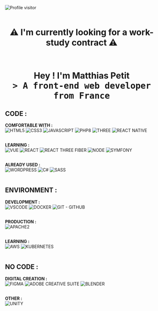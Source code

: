 <a href="https://komarev.com/ghpvc/?username=AztyMatt">
  <img align="left" src="https://komarev.com/ghpvc/?username=AztyMatt&style=for-the-badge&color=000000" alt="Profile visitor" />
</a>
<br>
<br>

<h1 align="center">⚠️ I'm currently looking for a work-study contract ⚠️</h1>
<br>

<h1 align="center">
  Hey ! I'm <b><a target="_blank" href="https://matthias-petit.fr/">Matthias Petit</a></b>
  <samp align="center"> 
    <br>
    &gt; A front-end web developer from <b>France</b>
    <br>
  </samp>
</h1>

<style>
    a {
        text-decoration: none; /* Supprime la décoration des liens */
    }
</style>

## CODE :
**COMFORTABLE WITH :**  
[![HTML5](https://img.shields.io/badge/HTML5-000000?style=for-the-badge&logo=html5&logoColor=FFFFFF)](https://developer.mozilla.org/en-US/docs/Web/HTML) 
[![CSS3](https://img.shields.io/badge/CSS3-000000?style=for-the-badge&logo=css3&logoColor=FFFFFF)](https://developer.mozilla.org/en-US/docs/Web/CSS) 
[![JAVASCRIPT](https://img.shields.io/badge/JAVASCRIPT-000000?style=for-the-badge&logo=javascript&logoColor=FFFFFF)](https://developer.mozilla.org/en-US/docs/Web/JavaScript) 
[![PHP8](https://img.shields.io/badge/PHP-000000?style=for-the-badge&logo=php&logoColor=FFFFFF)](https://www.php.net/docs.php) 
[![THREE](https://img.shields.io/badge/THREE-000000?style=for-the-badge&logo=threedotjs&logoColor=FFFFFF)](https://threejs.org/docs/) 
[![REACT NATIVE](https://img.shields.io/badge/REACT_NATIVE-000000?style=for-the-badge&logo=react&logoColor=FFFFFF)](https://reactnative.dev/docs/getting-started)  
<br>

**LEARNING :**  
[![VUE](https://img.shields.io/badge/VUE-000000?style=for-the-badge&logo=vuedotjs&logoColor=FFFFFF)](https://vuejs.org/v2/guide/) 
[![REACT](https://img.shields.io/badge/REACT-000000?style=for-the-badge&logo=react&logoColor=FFFFFF)](https://reactjs.org/docs/getting-started.html) 
[![REACT THREE FIBER](https://img.shields.io/badge/REACT-THREE-FIBER-000000?style=for-the-badge&logo=threedotjs&logoColor=FFFFFF)](https://docs.pmnd.rs/react-three-fiber) 
[![NODE](https://img.shields.io/badge/NODE-000000?style=for-the-badge&logo=node.js&logoColor=FFFFFF)](https://nodejs.org/en/docs/) 
[![SYMFONY](https://img.shields.io/badge/SYMFONY-000000?style=for-the-badge&logo=symfony&logoColor=FFFFFF)](https://symfony.com/doc/current/index.html)  
<br>

**ALREADY USED :**  
[![WORDPRESS](https://img.shields.io/badge/WORDPRESS-000000?style=for-the-badge&logo=wordpress&logoColor=FFFFFF)](https://wordpress.org/support/) 
[![C#](https://img.shields.io/badge/CSHARP-000000?style=for-the-badge&logo=csharp&logoColor=FFFFFF)](https://docs.microsoft.com/en-us/dotnet/csharp/) 
[![SASS](https://img.shields.io/badge/SASS-000000?style=for-the-badge&logo=sass&logoColor=FFFFFF)](https://sass-lang.com/documentation)  
<br>

## ENVIRONMENT :
**DEVELOPMENT :**  
[![VSCODE](https://img.shields.io/badge/VSCODE-000000?style=for-the-badge&logo=visualstudiocode&logoColor=FFFFFF)](https://code.visualstudio.com/docs) 
[![DOCKER](https://img.shields.io/badge/DOCKER-000000?style=for-the-badge&logo=docker&logoColor=FFFFFF)](https://docs.docker.com/) 
[![GIT - GITHUB](https://img.shields.io/badge/GIT-GITHUB-000000?style=for-the-badge&logo=github&logoColor=FFFFFF)](https://git-scm.com/doc)  
<br>

**PRODUCTION :**  
[![APACHE2](https://img.shields.io/badge/APACHE2-000000?style=for-the-badge&logo=apache&logoColor=FFFFFF)](https://httpd.apache.org/docs/2.4/)  
<br>

**LEARNING :**  
[![AWS](https://img.shields.io/badge/AWS-000000?style=for-the-badge&logo=amazon-web-services&logoColor=FFFFFF)](https://aws.amazon.com/documentation/) 
[![KUBERNETES](https://img.shields.io/badge/KUBERNETES-000000?style=for-the-badge&logo=kubernetes&logoColor=FFFFFF)](https://kubernetes.io/docs/home/)  
<br>

## NO CODE :
**DIGITAL CREATION :**  
[![FIGMA](https://img.shields.io/badge/FIGMA-000000?style=for-the-badge&logo=figma&logoColor=FFFFFF)](https://www.figma.com/resources/learn-design/) 
[![ADOBE CREATIVE SUITE](https://img.shields.io/badge/ADOBE%20CREATIVE%20SUITE-000000?style=for-the-badge&logo=adobe&logoColor=FFFFFF)](https://helpx.adobe.com/creative-cloud/tutorials.html) 
[![BLENDER](https://img.shields.io/badge/BLENDER-000000?style=for-the-badge&logo=blender&logoColor=FFFFFF)](https://www.blender.org/support/tutorials/)  
<br>

**OTHER :**  
[![UNITY](https://img.shields.io/badge/UNITY-000000?style=for-the-badge&logo=unity&logoColor=FFFFFF)](https://unity.com/learn)
